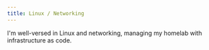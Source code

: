 ```yaml
---
title: Linux / Networking
---
```


I'm well-versed in Linux and networking, managing my homelab with infrastructure as code.
